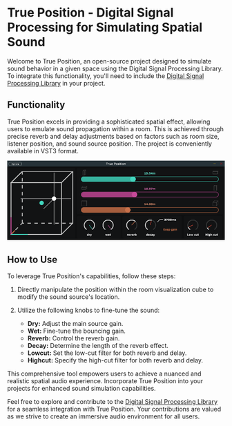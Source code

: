 # True Position - Digital Signal Processing for Simulating Spatial Sound

Welcome to True Position, an open-source project designed to simulate sound behavior in a given space using the Digital Signal Processing Library. To integrate this functionality, you'll need to include the [Digital Signal Processing Library](https://github.com/kpnn0100/DigitalSignalProcessing) in your project.

## Functionality

True Position excels in providing a sophisticated spatial effect, allowing users to emulate sound propagation within a room. This is achieved through precise reverb and delay adjustments based on factors such as room size, listener position, and sound source position. The project is conveniently available in VST3 format.

![True Position](https://github.com/kpnn0100/TruePosition/blob/main/image/visual.png?raw=true) <!-- Replace "link" with the actual image link -->

## How to Use

To leverage True Position's capabilities, follow these steps:

1. Directly manipulate the position within the room visualization cube to modify the sound source's location.

2. Utilize the following knobs to fine-tune the sound:

   - **Dry:** Adjust the main source gain.
   - **Wet:** Fine-tune the bouncing gain.
   - **Reverb:** Control the reverb gain.
   - **Decay:** Determine the length of the reverb effect.
   - **Lowcut:** Set the low-cut filter for both reverb and delay.
   - **Highcut:** Specify the high-cut filter for both reverb and delay.

This comprehensive tool empowers users to achieve a nuanced and realistic spatial audio experience. Incorporate True Position into your projects for enhanced sound simulation capabilities.

Feel free to explore and contribute to the [Digital Signal Processing Library](https://github.com/kpnn0100/DigitalSignalProcessing) for a seamless integration with True Position. Your contributions are valued as we strive to create an immersive audio environment for all users.